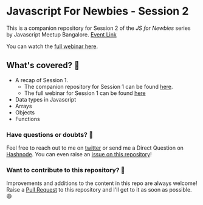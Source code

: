 # Javascript For Newbies - Session 2

This is a companion repository for Session 2 of the *JS for Newbies* series by Javascript Meetup Bangalore. [Event Link](https://www.meetup.com/JavaScript-Meetup-Bangalore/events/246187384/)

You can watch the [full webinar here](https://www.youtube.com/watch?v=byB88mL9jEs).

## What's covered? 🚀

- A recap of Session 1.
    - The companion repository for Session 1 can be found [here](https://github.com/ashish1729/jsForNewbies-talk-1).
    - The full webinar for Session 1 can be found [here](https://www.youtube.com/watch?v=aljqhsGXgkk)
- Data types in Javascript
- Arrays
- Objects
- Functions

### Have questions or doubts? 🤔

Feel free to reach out to me on [twitter](https://twitter.com/AbinavSeelan) or send me a Direct Question on [Hashnode](https://hashnode.com/@abinavseelan). You can even raise an [issue on this repository](https://github.com/abinavseelan/js-for-newbies-2/issues)!

### Want to contribute to this repository? 🤖

Improvements and additions to the content in this repo are always welcome! Raise a [Pull Request](https://github.com/abinavseelan/js-for-newbies-2/pulls) to this repository and I'll get to it as soon as possible. 😄
